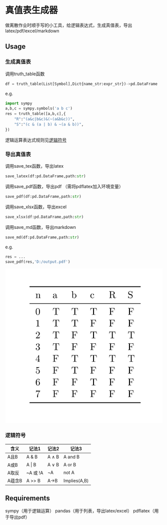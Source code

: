 # 真值表生成器

做离散作业时顺手写的小工具，给逻辑表达式，生成真值表，导出latex/pdf/excel/markdown

## Usage

### 生成真值表

调用truth_table函数

```python
df = truth_table(List[Symbol],Dict{name_str:expr_str})->pd.DataFrame
```

e.g.

```python
import sympy
a,b,c = sympy.symbols('a b c')
res = truth_table([a,b,c],{
    "R":"(a&c|b&c)&(~(a&b&c))",
    "S":"(c & (a | b) & ~(a & b))",
})
```

逻辑运算表达式规则见[逻辑符号](https://github.com/xsjk/Truth-table-generator#逻辑符号)

### 导出真值表

调用save_tex函数，导出latex

```python
save_latex(df:pd.DataFrame,path:str)
```

调用save_pdf函数，导出pdf （需将pdflatex加入环境变量）

```python
save_pdf(df:pd.DataFrame,path:str)
```

调用save_xlsx函数，导出excel

```python
save_xlsx(df:pd.DataFrame,path:str)
```

调用save_md函数，导出markdown

```python
save_md(df:pd.DataFrame,path:str)
```

e.g.

```python
res = ...
save_pdf(res,'D:/output.pdf')
```

![image-20220502083700237](https://github.com/xsjk/Truth-table-generator/raw/master/example_output.png)

### 逻辑符号

| 含义   | 记法1    | 记法2 | 记法3        |
| ------ | -------- | ----- | ------------ |
| A且B   | A & B    | A ∧ B | A and B      |
| A或B   | A \| B   | A ∨ B | A or B       |
| A取反  | ~A 或 !A | ¬A    | not A        |
| A蕴含B | A >> B   | A→B   | Implies(A,B) |




## Requirements

sympy（用于逻辑运算）
pandas（用于列表，导出latex/excel）
pdflatex（用于导出pdf）
